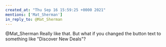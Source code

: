 ```yaml
---
created_at: "Thu Sep 16 15:59:25 +0000 2021"
mentions: ['Mat_Sherman']
in_reply_to: @Mat_Sherman
---
```


@Mat_Sherman Really like that. But what if you changed the button text to something like "Discover New Deals"?